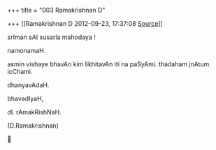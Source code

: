 +++
title = "003 Ramakrishnan D"

+++
[[Ramakrishnan D	2012-09-23, 17:37:08 [Source](https://groups.google.com/g/samskrita/c/B8R2ulXrip8)]]



srIman sAI susarla mahodaya !

namonamaH.

asmin vishaye bhavAn kim likhitavAn iti na paSyAmi.  thadaham jnAtum icChami.

dhanyavAdaH.

  

bhavadIyaH,

dI. rAmakRishNaH.

(D.Ramakrishnan)



